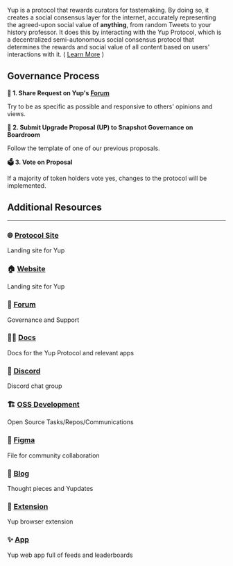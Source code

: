 Yup is a protocol that rewards curators for tastemaking. By doing so, it creates a social consensus layer for the internet, accurately representing the agreed-upon social value of **anything**, from random Tweets to your history professor. It does this by interacting with the Yup Protocol, which is a decentralized semi-autonomous social consensus protocol that determines the rewards and social value of all content based on users' interactions with it. ( [Learn More](https://github.com/Yup-io/yup_docs/tree/24938ac610bbd465109806ec69fb9e97054f2399/protocol.md) )

## Governance Process

**💬  1. Share Request on Yup's [Forum](http://forum.yup.io)**

Try to be as specific as possible and responsive to others' opinions and views.

**📜  2. Submit Upgrade Proposal (UP) to Snapshot Governance on Boardroom**

Follow the template of one of our previous proposals.

**🗳️  3. Vote on Proposal**

If a majority of token holders vote yes, changes to the protocol will be implemented.

## Additional Resources

---

### 🌐 [Protocol Site](http://yupprotocol.org)

Landing site for Yup

### 🏠 [Website](http://yup.io)

Landing site for Yup

### 💬 [Forum](http://forum.yup.io)

Governance and Support

### 👨‍🔬 [Docs](http://docs.yup.io)

Docs for the Yup Protocol and relevant apps

### 👾 [Discord](https://discord.gg/3W7em2b)

Discord chat group

### 🏗️ [OSS Development](https://www.notion.so/Yup-OS-Dev-11ee7b098b51473f83c143c430b02b1d)

Open Source Tasks/Repos/Communications

### 🎨 [Figma](https://www.figma.com/file/SqJ0DQF7LW3OM6RiKIyWEh/Yup-Brainstorm?node-id=0%3A1)

File for community collaboration

### 📰 [Blog](http://yup.mirror.xyz)

Thought pieces and Yupdates

### 🔌 [Extension](https://chrome.google.com/webstore/detail/yup-the-opinion-layer-of/nhmeoaahigiljjdkoagafdccikgojjoi)

Yup browser extension

### ✨ [App](http://app.yup.io)

Yup web app full of feeds and leaderboards
